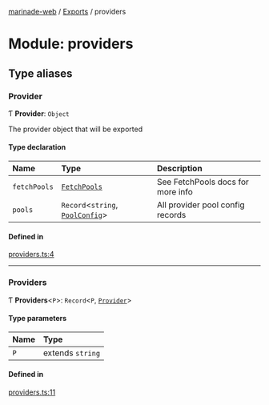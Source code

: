 [marinade-web](../README.md) / [Exports](../modules.md) / providers

# Module: providers

## Type aliases

### Provider

Ƭ **Provider**: `Object`

The provider object that will be exported

#### Type declaration

| Name | Type | Description |
| :------ | :------ | :------ |
| `fetchPools` | [`FetchPools`](pool.md#fetchpools) | See FetchPools docs for more info |
| `pools` | `Record`<`string`, [`PoolConfig`](../interfaces/pool.PoolConfig.md)\> | All provider pool config records |

#### Defined in

[providers.ts:4](https://github.com/marinade-finance/marinade-web/blob/c14991b/src/services/domain/providers.ts#L4)

___

### Providers

Ƭ **Providers**<`P`\>: `Record`<`P`, [`Provider`](providers.md#provider)\>

#### Type parameters

| Name | Type |
| :------ | :------ |
| `P` | extends `string` |

#### Defined in

[providers.ts:11](https://github.com/marinade-finance/marinade-web/blob/c14991b/src/services/domain/providers.ts#L11)
